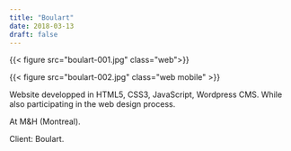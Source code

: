 ```yaml
---
title: "Boulart"
date: 2018-03-13
draft: false
---
```


{{< figure src="boulart-001.jpg" class="web">}}

{{< figure src="boulart-002.jpg" class="web mobile" >}}

Website developped in HTML5, CSS3, JavaScript, Wordpress CMS. While also participating in the web design process.

At M&H (Montreal).

Client: Boulart.